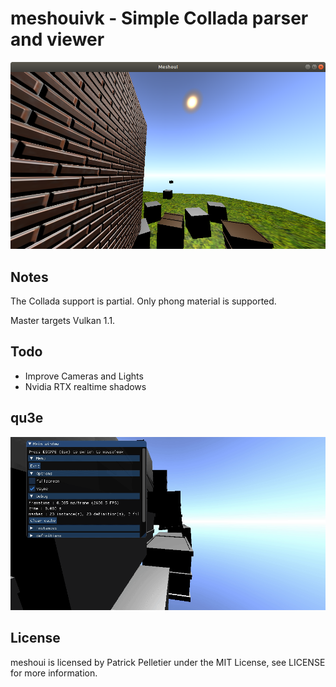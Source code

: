 # meshouivk - Simple Collada parser and viewer

![sample viewer_output](https://raw.githubusercontent.com/mittpat/meshoui/master/meshoui/resources/screenshot.png)


Notes
-------

The Collada support is partial. Only phong material is supported.

Master targets Vulkan 1.1.


Todo
-------

* Improve Cameras and Lights
* Nvidia RTX realtime shadows


qu3e
-------

![animation](https://raw.githubusercontent.com/mittpat/meshoui/master/meshoui/resources/qu3e.gif)


License
-------

meshoui is licensed by Patrick Pelletier under the MIT License, see LICENSE for more information.
